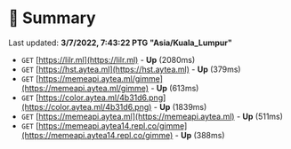 # 📖 Summary
Last updated: **3/7/2022, 7:43:22 PTG "Asia/Kuala_Lumpur"**

- `GET` [https://lilr.ml](https://lilr.ml) - **Up** (2080ms)
- `GET` [https://hst.aytea.ml](https://hst.aytea.ml) - **Up** (379ms)
- `GET` [https://memeapi.aytea.ml/gimme](https://memeapi.aytea.ml/gimme) - **Up** (613ms)
- `GET` [https://color.aytea.ml/4b31d6.png](https://color.aytea.ml/4b31d6.png) - **Up** (1839ms)
- `GET` [https://memeapi.aytea.ml](https://memeapi.aytea.ml) - **Up** (511ms)
- `GET` [https://memeapi.aytea14.repl.co/gimme](https://memeapi.aytea14.repl.co/gimme) - **Up** (388ms)
